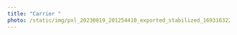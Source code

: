 ```yaml
---
title: "Carrier "
photo: /static/img/pxl_20230819_201254410_exported_stabilized_1693163228842.gif
---
```

